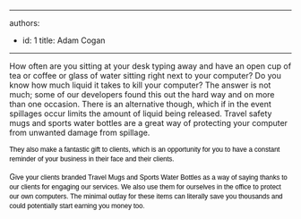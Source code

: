 

---
authors:
  - id: 1
    title: Adam Cogan
---




<span class='intro'> <p>How often are you sitting at your desk typing away and have an open cup of tea or coffee or glass of water sitting right next to your computer? Do you know how much liquid it takes to kill your computer? The answer is not much; some of our developers found this out the hard way and on more than one occasion. There is an alternative though, which if in the event spillages occur limits the amount of liquid being released. Travel safety mugs and sports water bottles are a great way of protecting your computer from unwanted damage from spillage.</p><p><span style="color&#58;#000000;font-family&#58;verdana, sans-serif;font-size&#58;12px;line-height&#58;17px;">They also make a fantastic gift to clients, which is an opportunity for you to have a constant reminder of your business in their face and their clients.</span><br></p> </span>

<p>G<span style="color&#58;#000000;font-family&#58;verdana, sans-serif;font-size&#58;12px;line-height&#58;17px;">ive your clients&#160;branded Travel&#160;Mugs and Sports Water Bottles as a way of saying thanks to our clients for engaging our services. We also use them for ourselves in the office to protect our own computers. The minimal outlay for these items can literally save you thousands and could potentially start earning you money too.</span></p><p><span style="color&#58;#000000;font-family&#58;verdana, sans-serif;font-size&#58;12px;line-height&#58;17px;">​<br></span></p>


